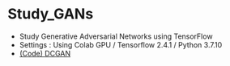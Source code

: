 # Study_GANs
<ul>
  <li>Study Generative Adversarial Networks using TensorFlow</li>
  <li>Settings : Using Colab GPU / Tensorflow 2.4.1 / Python 3.7.10</li>
  <li><a href="https://github.com/Jieun1018/Study_GANs/blob/main/GAN_TF.ipynb">(Code) DCGAN</a></li>
</ul>
